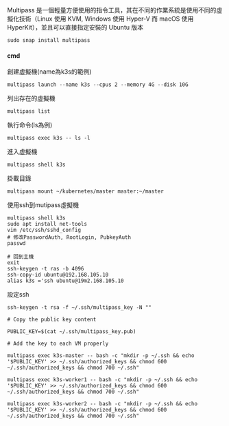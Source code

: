 Multipass 是一個輕量方便使用的指令工具，其在不同的作業系統是使用不同的虛擬化技術（Linux 使用 KVM, Windows 使用 Hyper-V 而 macOS 使用 HyperKit），並且可以直接指定安裝的 Ubuntu 版本
```
sudo snap install multipass
```

#### cmd

創建虛擬機(name為k3s的範例)
```
multipass launch --name k3s --cpus 2 --memory 4G --disk 10G
```

列出存在的虛擬機
```
multipass list 
```

執行命令(ls為例)
```
multipass exec k3s -- ls -l
```

進入虛擬機
```
multipass shell k3s
```

掛載目錄
```
multipass mount ~/kubernetes/master master:~/master
```

使用ssh到mutipass虛擬機
```
multipass shell k3s
sudo apt install net-tools
vim /etc/ssh/sshd_config 
# 修改PasswordAuth, RootLogin, PubkeyAuth
passwd

# 回到主機
exit
ssh-keygen -t ras -b 4096
ssh-copy-id ubuntu@192.168.105.10 
alias k3s ='ssh ubuntu@19m2.168.105.10
```

設定ssh
```
ssh-keygen -t rsa -f ~/.ssh/multipass_key -N ""

# Copy the public key content 

PUBLIC_KEY=$(cat ~/.ssh/multipass_key.pub) 

# Add the key to each VM properly 

multipass exec k3s-master -- bash -c "mkdir -p ~/.ssh && echo '$PUBLIC_KEY' >> ~/.ssh/authorized_keys && chmod 600 ~/.ssh/authorized_keys && chmod 700 ~/.ssh" 

multipass exec k3s-worker1 -- bash -c "mkdir -p ~/.ssh && echo '$PUBLIC_KEY' >> ~/.ssh/authorized_keys && chmod 600 ~/.ssh/authorized_keys && chmod 700 ~/.ssh" 

multipass exec k3s-worker2 -- bash -c "mkdir -p ~/.ssh && echo '$PUBLIC_KEY' >> ~/.ssh/authorized_keys && chmod 600 ~/.ssh/authorized_keys && chmod 700 ~/.ssh"
```